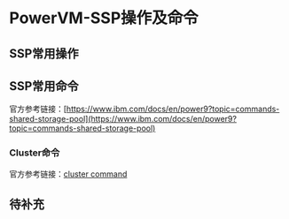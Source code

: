 # PowerVM-SSP操作及命令
## SSP常用操作
## SSP常用命令
官方参考链接：[https://www.ibm.com/docs/en/power9?topic=commands-shared-storage-pool](https://www.ibm.com/docs/en/power9?topic=commands-shared-storage-pool)
### Cluster命令
官方参考链接：[cluster command](https://www.ibm.com/docs/en/power9?topic=commands-cluster-command#:~:text=To%20display%20the%20health%20status%20of,a%20cluster%3A%20cluster-status%5B-clusternameClusterName%5D%20%5B-fieldFieldName...%5D%20%5B-fmtDelimiter%5D%20%5B-verbose%5D)

## 待补充